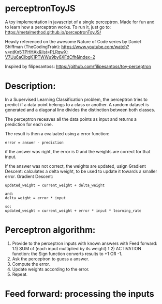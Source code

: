 # perceptronToyJS
A toy implementation in javascript of a single perceptron. Made for fun and to learn how a perceptron works. 
To run it, just go to: https://metalmethod.github.io/perceptronToyJS/

Heavly referenced on the awesome Nature of Code series by Daniel Shiffman (TheCodingTrain): https://www.youtube.com/watch?v=ntKn5TPHHAk&list=PLRqwX-V7Uu6aCibgK1PTWWu9by6XFdCfh&index=2

Inspired by filipesantoss: https://github.com/filipesantoss/toy-perceptron

# Description:
In a Supervised Learning Classification problem, the perceptron tries to predict if a data point belongs to a class or another. 
A random dataset is generated and a diagonal line divides the distinction between both classes.

The perceptron receaves all the data points as input and returns a prediction for each one. 

The result is then a evaluated using a error function:
```
error = answer - prediction
```

if the answer was right, the error is 0 and the weights are correct for that input.

If the answer was not correct, the weights are updated, usign Gradient Descent: 
calculates a delta weight, to be used to update it towards a smaller error.
Gradient Descent:
```
updated_weight = current_weight + delta_weight

and:
delta_weight = error * input

so:
updated_weight = current_weight + error * input * learning_rate
```

# Perceptron algorithm:
1) Provide to the perceptron inputs with known answers with Feed forward:
    1.1) SUM of (each input multiplied by its weight)
    1.2) ACTIVATION function: the Sign function converts results to +1 OR -1.
2) Ask the perceptron to guess a answer.
3) Compute the error.
4) Update weights according to the error.
5) Repeat.

# Feed forward: processing the inputs

